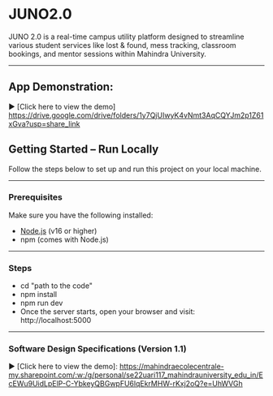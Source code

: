 # JUNO2.0
JUNO 2.0 is a real-time campus utility platform designed to streamline various student services like lost & found, mess tracking, classroom bookings, and mentor sessions within Mahindra University.

---
## App Demonstration:
▶️ [Click here to view the demo] https://drive.google.com/drive/folders/1y7QjUIwyK4vNmt3AqCQYJm2p1Z61xGva?usp=share_link

## Getting Started – Run Locally

Follow the steps below to set up and run this project on your local machine.

---

### Prerequisites

Make sure you have the following installed:

- [Node.js](https://nodejs.org/) (v16 or higher)
- npm (comes with Node.js)


---

### Steps

- cd "path to the code" 
- npm install
- npm run dev
- Once the server starts, open your browser and visit:
http://localhost:5000

---

### Software Design Specifications (Version 1.1)
▶️ [Click here to view the demo]: https://mahindraecolecentrale-my.sharepoint.com/:w:/g/personal/se22uari117_mahindrauniversity_edu_in/EcEWu9UidLpElP-C-YbkeyQBGwpFU6lqEkrMHW-rKxj2oQ?e=UhWVGh

